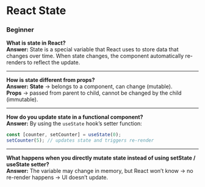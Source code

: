 # React State

### Beginner

**What is state in React?**\
**Answer:** State is a special variable that React uses to store data that changes over time. When state changes, the component automatically re-renders to reflect the update.

***

**How is state different from props?**\
**Answer:**
**State** → belongs to a component, can change (mutable).\
**Props** → passed from parent to child, cannot be changed by the child (immutable).

***

**How do you update state in a functional component?**\
**Answer:** By using the `useState` hook’s setter function:
```jsx
const [counter, setCounter] = useState(0);
setCounter(5); // updates state and triggers re-render
```

***

**What happens when you directly mutate state instead of using setState / useState setter?**\
**Answer:** The variable may change in memory, but React won’t know → no re-render happens → UI doesn’t update.
